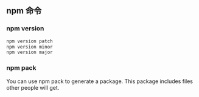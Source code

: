 ## npm 命令

### npm version

```sh
npm version patch
npm version minor
npm version major
```

### npm pack

You can use npm pack to generate a package. This package includes files other people will get.
